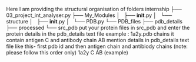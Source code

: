 Here I am providing the structural organisation of folders 
internship
├── 03_project_int_analyser.py
├── My_Modules
│   ├── __init__.py
│   └── structure
│       ├── __init__.py
│       └── PDB.py
└── PDB_files
    ├── pdb_details
    ├── processed
    └── src_pdb
    put your protein files in src_pdb and enter the protein details in the pdb_details text file example : 1a2y.pdb chains it contain antigen C and antibody chain AB 
    mention details in pdb_details text file like this-  first pdb id and then antigen chain and antibiody chains (note: please follow this order only) 
    1a2y C AB (example)
